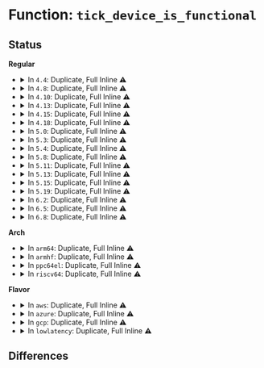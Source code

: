 # Function: <code>tick_device_is_functional</code>

## Status
<b>Regular</b>
<ul>
<li>
<details>
<summary>In <code>4.4</code>: Duplicate, Full Inline ⚠️</summary>

**Collision:** Static Duplication

**Inline:** Full

**Transformation:** False

**Instances:**

```
In kernel/time/tick-common.c (0)
Location: kernel/time/tick-internal.h:34
Inline: True
```
```
In kernel/time/tick-broadcast.c (0)
Location: kernel/time/tick-internal.h:34
Inline: True
```
```
In kernel/time/tick-oneshot.c (0)
Location: kernel/time/tick-internal.h:34
Inline: True
```
</details>
</li>
<li>
<details>
<summary>In <code>4.8</code>: Duplicate, Full Inline ⚠️</summary>

**Collision:** Static Duplication

**Inline:** Full

**Transformation:** False

**Instances:**

```
In kernel/time/tick-common.c (0)
Location: kernel/time/tick-internal.h:34
Inline: True
```
```
In kernel/time/tick-broadcast.c (0)
Location: kernel/time/tick-internal.h:34
Inline: True
```
```
In kernel/time/tick-oneshot.c (0)
Location: kernel/time/tick-internal.h:34
Inline: True
```
</details>
</li>
<li>
<details>
<summary>In <code>4.10</code>: Duplicate, Full Inline ⚠️</summary>

**Collision:** Static Duplication

**Inline:** Full

**Transformation:** False

**Instances:**

```
In kernel/time/tick-common.c (0)
Location: kernel/time/tick-internal.h:34
Inline: True
```
```
In kernel/time/tick-broadcast.c (0)
Location: kernel/time/tick-internal.h:34
Inline: True
```
```
In kernel/time/tick-oneshot.c (0)
Location: kernel/time/tick-internal.h:34
Inline: True
```
</details>
</li>
<li>
<details>
<summary>In <code>4.13</code>: Duplicate, Full Inline ⚠️</summary>

**Collision:** Static Duplication

**Inline:** Full

**Transformation:** False

**Instances:**

```
In kernel/time/tick-common.c (0)
Location: kernel/time/tick-internal.h:34
Inline: True
```
```
In kernel/time/tick-broadcast.c (0)
Location: kernel/time/tick-internal.h:34
Inline: True
```
```
In kernel/time/tick-oneshot.c (0)
Location: kernel/time/tick-internal.h:34
Inline: True
```
</details>
</li>
<li>
<details>
<summary>In <code>4.15</code>: Duplicate, Full Inline ⚠️</summary>

**Collision:** Static Duplication

**Inline:** Full

**Transformation:** False

**Instances:**

```
In kernel/time/tick-common.c (0)
Location: kernel/time/tick-internal.h:35
Inline: True
```
```
In kernel/time/tick-broadcast.c (0)
Location: kernel/time/tick-internal.h:35
Inline: True
```
```
In kernel/time/tick-oneshot.c (0)
Location: kernel/time/tick-internal.h:35
Inline: True
```
</details>
</li>
<li>
<details>
<summary>In <code>4.18</code>: Duplicate, Full Inline ⚠️</summary>

**Collision:** Static Duplication

**Inline:** Full

**Transformation:** False

**Instances:**

```
In kernel/time/tick-common.c (ffffffff81124e39)
Location: kernel/time/tick-internal.h:35
Inline: True
```
```
In kernel/time/tick-broadcast.c (ffffffff81125a46)
Location: kernel/time/tick-internal.h:35
Inline: True
Inline callers:
  - kernel/time/tick-broadcast.c:tick_broadcast_control
  - kernel/time/tick-broadcast.c:tick_broadcast_control
  - kernel/time/tick-broadcast.c:tick_device_uses_broadcast
```
```
In kernel/time/tick-oneshot.c (ffffffff811267f1)
Location: kernel/time/tick-internal.h:35
Inline: True
Inline callers:
  - kernel/time/tick-oneshot.c:tick_switch_to_oneshot
  - kernel/time/tick-oneshot.c:tick_switch_to_oneshot
```
</details>
</li>
<li>
<details>
<summary>In <code>5.0</code>: Duplicate, Full Inline ⚠️</summary>

**Collision:** Static Duplication

**Inline:** Full

**Transformation:** False

**Instances:**

```
In kernel/time/tick-common.c (ffffffff81130539)
Location: kernel/time/tick-internal.h:35
Inline: True
```
```
In kernel/time/tick-broadcast.c (ffffffff81131136)
Location: kernel/time/tick-internal.h:35
Inline: True
Inline callers:
  - kernel/time/tick-broadcast.c:tick_broadcast_control
  - kernel/time/tick-broadcast.c:tick_device_uses_broadcast
```
```
In kernel/time/tick-oneshot.c (ffffffff81131ed1)
Location: kernel/time/tick-internal.h:35
Inline: True
Inline callers:
  - kernel/time/tick-oneshot.c:tick_switch_to_oneshot
  - kernel/time/tick-oneshot.c:tick_switch_to_oneshot
```
</details>
</li>
<li>
<details>
<summary>In <code>5.3</code>: Duplicate, Full Inline ⚠️</summary>

**Collision:** Static Duplication

**Inline:** Full

**Transformation:** False

**Instances:**

```
In kernel/time/tick-common.c (ffffffff8113b089)
Location: kernel/time/tick-internal.h:35
Inline: True
```
```
In kernel/time/tick-broadcast.c (ffffffff8113bc8a)
Location: kernel/time/tick-internal.h:35
Inline: True
Inline callers:
  - kernel/time/tick-broadcast.c:tick_broadcast_control
  - kernel/time/tick-broadcast.c:tick_device_uses_broadcast
```
```
In kernel/time/tick-oneshot.c (ffffffff8113ca14)
Location: kernel/time/tick-internal.h:35
Inline: True
Inline callers:
  - kernel/time/tick-oneshot.c:tick_switch_to_oneshot
  - kernel/time/tick-oneshot.c:tick_switch_to_oneshot
```
</details>
</li>
<li>
<details>
<summary>In <code>5.4</code>: Duplicate, Full Inline ⚠️</summary>

**Collision:** Static Duplication

**Inline:** Full

**Transformation:** False

**Instances:**

```
In kernel/time/tick-common.c (ffffffff81146c99)
Location: kernel/time/tick-internal.h:35
Inline: True
```
```
In kernel/time/tick-broadcast.c (ffffffff8114789a)
Location: kernel/time/tick-internal.h:35
Inline: True
Inline callers:
  - kernel/time/tick-broadcast.c:tick_broadcast_control
  - kernel/time/tick-broadcast.c:tick_device_uses_broadcast
```
```
In kernel/time/tick-oneshot.c (ffffffff811485b4)
Location: kernel/time/tick-internal.h:35
Inline: True
Inline callers:
  - kernel/time/tick-oneshot.c:tick_switch_to_oneshot
  - kernel/time/tick-oneshot.c:tick_switch_to_oneshot
```
</details>
</li>
<li>
<details>
<summary>In <code>5.8</code>: Duplicate, Full Inline ⚠️</summary>

**Collision:** Static Duplication

**Inline:** Full

**Transformation:** False

**Instances:**

```
In kernel/time/tick-common.c (ffffffff81156b54)
Location: kernel/time/tick-internal.h:35
Inline: True
```
```
In kernel/time/tick-broadcast.c (ffffffff811576f6)
Location: kernel/time/tick-internal.h:35
Inline: True
Inline callers:
  - kernel/time/tick-broadcast.c:tick_broadcast_control
  - kernel/time/tick-broadcast.c:tick_device_uses_broadcast
```
```
In kernel/time/tick-oneshot.c (ffffffff811583f4)
Location: kernel/time/tick-internal.h:35
Inline: True
Inline callers:
  - kernel/time/tick-oneshot.c:tick_switch_to_oneshot
  - kernel/time/tick-oneshot.c:tick_switch_to_oneshot
```
</details>
</li>
<li>
<details>
<summary>In <code>5.11</code>: Duplicate, Full Inline ⚠️</summary>

**Collision:** Static Duplication

**Inline:** Full

**Transformation:** False

**Instances:**

```
In kernel/time/tick-common.c (ffffffff81152c74)
Location: kernel/time/tick-internal.h:34
Inline: True
```
```
In kernel/time/tick-broadcast.c (ffffffff811537e6)
Location: kernel/time/tick-internal.h:34
Inline: True
Inline callers:
  - kernel/time/tick-broadcast.c:tick_broadcast_control
  - kernel/time/tick-broadcast.c:tick_device_uses_broadcast
```
```
In kernel/time/tick-oneshot.c (ffffffff81154494)
Location: kernel/time/tick-internal.h:34
Inline: True
Inline callers:
  - kernel/time/tick-oneshot.c:tick_switch_to_oneshot
  - kernel/time/tick-oneshot.c:tick_switch_to_oneshot
```
</details>
</li>
<li>
<details>
<summary>In <code>5.13</code>: Duplicate, Full Inline ⚠️</summary>

**Collision:** Static Duplication

**Inline:** Full

**Transformation:** False

**Instances:**

```
In kernel/time/tick-common.c (ffffffff81153f64)
Location: kernel/time/tick-internal.h:34
Inline: True
```
```
In kernel/time/tick-broadcast.c (ffffffff81154b3a)
Location: kernel/time/tick-internal.h:34
Inline: True
Inline callers:
  - kernel/time/tick-broadcast.c:tick_broadcast_control
  - kernel/time/tick-broadcast.c:tick_device_uses_broadcast
```
```
In kernel/time/tick-oneshot.c (ffffffff81155904)
Location: kernel/time/tick-internal.h:34
Inline: True
Inline callers:
  - kernel/time/tick-oneshot.c:tick_switch_to_oneshot
  - kernel/time/tick-oneshot.c:tick_switch_to_oneshot
```
</details>
</li>
<li>
<details>
<summary>In <code>5.15</code>: Duplicate, Full Inline ⚠️</summary>

**Collision:** Static Duplication

**Inline:** Full

**Transformation:** False

**Instances:**

```
In kernel/time/tick-common.c (ffffffff81178684)
Location: kernel/time/tick-internal.h:34
Inline: True
```
```
In kernel/time/tick-broadcast.c (ffffffff811797ca)
Location: kernel/time/tick-internal.h:34
Inline: True
Inline callers:
  - kernel/time/tick-broadcast.c:tick_broadcast_control
  - kernel/time/tick-broadcast.c:tick_device_uses_broadcast
```
```
In kernel/time/tick-oneshot.c (ffffffff8117a574)
Location: kernel/time/tick-internal.h:34
Inline: True
Inline callers:
  - kernel/time/tick-oneshot.c:tick_switch_to_oneshot
  - kernel/time/tick-oneshot.c:tick_switch_to_oneshot
```
</details>
</li>
<li>
<details>
<summary>In <code>5.19</code>: Duplicate, Full Inline ⚠️</summary>

**Collision:** Static Duplication

**Inline:** Full

**Transformation:** False

**Instances:**

```
In kernel/time/tick-common.c (ffffffff811ad884)
Location: kernel/time/tick-internal.h:34
Inline: True
```
```
In kernel/time/tick-broadcast.c (ffffffff811aed5a)
Location: kernel/time/tick-internal.h:34
Inline: True
Inline callers:
  - kernel/time/tick-broadcast.c:tick_broadcast_control
  - kernel/time/tick-broadcast.c:tick_device_uses_broadcast
```
```
In kernel/time/tick-oneshot.c (ffffffff811afa61)
Location: kernel/time/tick-internal.h:34
Inline: True
Inline callers:
  - kernel/time/tick-oneshot.c:tick_switch_to_oneshot
  - kernel/time/tick-oneshot.c:tick_switch_to_oneshot
```
</details>
</li>
<li>
<details>
<summary>In <code>6.2</code>: Duplicate, Full Inline ⚠️</summary>

**Collision:** Static Duplication

**Inline:** Full

**Transformation:** False

**Instances:**

```
In kernel/time/tick-common.c (ffffffff811ede74)
Location: kernel/time/tick-internal.h:34
Inline: True
```
```
In kernel/time/tick-broadcast.c (ffffffff811ef51a)
Location: kernel/time/tick-internal.h:34
Inline: True
Inline callers:
  - kernel/time/tick-broadcast.c:tick_broadcast_control
  - kernel/time/tick-broadcast.c:tick_device_uses_broadcast
```
```
In kernel/time/tick-oneshot.c (ffffffff811f03e9)
Location: kernel/time/tick-internal.h:34
Inline: True
Inline callers:
  - kernel/time/tick-oneshot.c:tick_switch_to_oneshot
  - kernel/time/tick-oneshot.c:tick_switch_to_oneshot
```
</details>
</li>
<li>
<details>
<summary>In <code>6.5</code>: Duplicate, Full Inline ⚠️</summary>

**Collision:** Static Duplication

**Inline:** Full

**Transformation:** False

**Instances:**

```
In kernel/time/tick-common.c (ffffffff812025a4)
Location: kernel/time/tick-internal.h:34
Inline: True
```
```
In kernel/time/tick-broadcast.c (ffffffff81203caa)
Location: kernel/time/tick-internal.h:34
Inline: True
Inline callers:
  - kernel/time/tick-broadcast.c:tick_broadcast_control
  - kernel/time/tick-broadcast.c:tick_device_uses_broadcast
```
```
In kernel/time/tick-oneshot.c (ffffffff81204b49)
Location: kernel/time/tick-internal.h:34
Inline: True
Inline callers:
  - kernel/time/tick-oneshot.c:tick_switch_to_oneshot
  - kernel/time/tick-oneshot.c:tick_switch_to_oneshot
```
</details>
</li>
<li>
<details>
<summary>In <code>6.8</code>: Duplicate, Full Inline ⚠️</summary>

**Collision:** Static Duplication

**Inline:** Full

**Transformation:** False

**Instances:**

```
In kernel/time/tick-common.c (ffffffff81218a94)
Location: kernel/time/tick-internal.h:34
Inline: True
```
```
In kernel/time/tick-broadcast.c (ffffffff8121a26a)
Location: kernel/time/tick-internal.h:34
Inline: True
Inline callers:
  - kernel/time/tick-broadcast.c:tick_broadcast_control
  - kernel/time/tick-broadcast.c:tick_device_uses_broadcast
```
```
In kernel/time/tick-oneshot.c (ffffffff8121b109)
Location: kernel/time/tick-internal.h:34
Inline: True
Inline callers:
  - kernel/time/tick-oneshot.c:tick_switch_to_oneshot
  - kernel/time/tick-oneshot.c:tick_switch_to_oneshot
```
</details>
</li>
</ul>
<b>Arch</b>
<ul>
<li>
<details>
<summary>In <code>arm64</code>: Duplicate, Full Inline ⚠️</summary>

**Collision:** Static Duplication

**Inline:** Full

**Transformation:** False

**Instances:**

```
In kernel/time/tick-common.c (ffff8000101b1ab4)
Location: kernel/time/tick-internal.h:35
Inline: True
```
```
In kernel/time/tick-broadcast.c (ffff8000101b2c54)
Location: kernel/time/tick-internal.h:35
Inline: True
Inline callers:
  - kernel/time/tick-broadcast.c:tick_broadcast_control
  - kernel/time/tick-broadcast.c:tick_device_uses_broadcast
```
```
In kernel/time/tick-oneshot.c (ffff8000101b4780)
Location: kernel/time/tick-internal.h:35
Inline: True
Inline callers:
  - kernel/time/tick-oneshot.c:tick_switch_to_oneshot
  - kernel/time/tick-oneshot.c:tick_switch_to_oneshot
```
</details>
</li>
<li>
<details>
<summary>In <code>armhf</code>: Duplicate, Full Inline ⚠️</summary>

**Collision:** Static Duplication

**Inline:** Full

**Transformation:** False

**Instances:**

```
In kernel/time/tick-common.c (c03fc2b8)
Location: kernel/time/tick-internal.h:35
Inline: True
```
```
In kernel/time/tick-broadcast.c (c03fce78)
Location: kernel/time/tick-internal.h:35
Inline: True
Inline callers:
  - kernel/time/tick-broadcast.c:tick_broadcast_control
  - kernel/time/tick-broadcast.c:tick_device_uses_broadcast
```
```
In kernel/time/tick-oneshot.c (c03fe3c8)
Location: kernel/time/tick-internal.h:35
Inline: True
Inline callers:
  - kernel/time/tick-oneshot.c:tick_switch_to_oneshot
  - kernel/time/tick-oneshot.c:tick_switch_to_oneshot
```
</details>
</li>
<li>
<details>
<summary>In <code>ppc64el</code>: Duplicate, Full Inline ⚠️</summary>

**Collision:** Static Duplication

**Inline:** Full

**Transformation:** False

**Instances:**

```
In kernel/time/tick-common.c (c000000000216c70)
Location: kernel/time/tick-internal.h:35
Inline: True
```
```
In kernel/time/tick-broadcast.c (c000000000217f3c)
Location: kernel/time/tick-internal.h:35
Inline: True
Inline callers:
  - kernel/time/tick-broadcast.c:tick_broadcast_control
  - kernel/time/tick-broadcast.c:tick_device_uses_broadcast
```
```
In kernel/time/tick-oneshot.c (c000000000219a38)
Location: kernel/time/tick-internal.h:35
Inline: True
Inline callers:
  - kernel/time/tick-oneshot.c:tick_switch_to_oneshot
  - kernel/time/tick-oneshot.c:tick_switch_to_oneshot
```
</details>
</li>
<li>
<details>
<summary>In <code>riscv64</code>: Duplicate, Full Inline ⚠️</summary>

**Collision:** Static Duplication

**Inline:** Full

**Transformation:** False

**Instances:**

```
In kernel/time/tick-common.c (ffffffe00013a300)
Location: kernel/time/tick-internal.h:35
Inline: True
```
```
In kernel/time/tick-oneshot.c (ffffffe00013ab30)
Location: kernel/time/tick-internal.h:35
Inline: True
Inline callers:
  - kernel/time/tick-oneshot.c:tick_switch_to_oneshot
  - kernel/time/tick-oneshot.c:tick_switch_to_oneshot
```
</details>
</li>
</ul>
<b>Flavor</b>
<ul>
<li>
<details>
<summary>In <code>aws</code>: Duplicate, Full Inline ⚠️</summary>

**Collision:** Static Duplication

**Inline:** Full

**Transformation:** False

**Instances:**

```
In kernel/time/tick-common.c (ffffffff8113f449)
Location: kernel/time/tick-internal.h:35
Inline: True
```
```
In kernel/time/tick-broadcast.c (ffffffff8113feba)
Location: kernel/time/tick-internal.h:35
Inline: True
Inline callers:
  - kernel/time/tick-broadcast.c:tick_broadcast_control
  - kernel/time/tick-broadcast.c:tick_device_uses_broadcast
```
```
In kernel/time/tick-oneshot.c (ffffffff81140bd4)
Location: kernel/time/tick-internal.h:35
Inline: True
Inline callers:
  - kernel/time/tick-oneshot.c:tick_switch_to_oneshot
  - kernel/time/tick-oneshot.c:tick_switch_to_oneshot
```
</details>
</li>
<li>
<details>
<summary>In <code>azure</code>: Duplicate, Full Inline ⚠️</summary>

**Collision:** Static Duplication

**Inline:** Full

**Transformation:** False

**Instances:**

```
In kernel/time/tick-common.c (ffffffff81131f79)
Location: kernel/time/tick-internal.h:35
Inline: True
```
```
In kernel/time/tick-broadcast.c (ffffffff81132c3a)
Location: kernel/time/tick-internal.h:35
Inline: True
Inline callers:
  - kernel/time/tick-broadcast.c:tick_broadcast_control
  - kernel/time/tick-broadcast.c:tick_device_uses_broadcast
```
```
In kernel/time/tick-oneshot.c (ffffffff81133954)
Location: kernel/time/tick-internal.h:35
Inline: True
Inline callers:
  - kernel/time/tick-oneshot.c:tick_switch_to_oneshot
  - kernel/time/tick-oneshot.c:tick_switch_to_oneshot
```
</details>
</li>
<li>
<details>
<summary>In <code>gcp</code>: Duplicate, Full Inline ⚠️</summary>

**Collision:** Static Duplication

**Inline:** Full

**Transformation:** False

**Instances:**

```
In kernel/time/tick-common.c (ffffffff8113d169)
Location: kernel/time/tick-internal.h:35
Inline: True
```
```
In kernel/time/tick-broadcast.c (ffffffff8113dd6a)
Location: kernel/time/tick-internal.h:35
Inline: True
Inline callers:
  - kernel/time/tick-broadcast.c:tick_broadcast_control
  - kernel/time/tick-broadcast.c:tick_device_uses_broadcast
```
```
In kernel/time/tick-oneshot.c (ffffffff8113ea84)
Location: kernel/time/tick-internal.h:35
Inline: True
Inline callers:
  - kernel/time/tick-oneshot.c:tick_switch_to_oneshot
  - kernel/time/tick-oneshot.c:tick_switch_to_oneshot
```
</details>
</li>
<li>
<details>
<summary>In <code>lowlatency</code>: Duplicate, Full Inline ⚠️</summary>

**Collision:** Static Duplication

**Inline:** Full

**Transformation:** False

**Instances:**

```
In kernel/time/tick-common.c (ffffffff81149c59)
Location: kernel/time/tick-internal.h:35
Inline: True
```
```
In kernel/time/tick-broadcast.c (ffffffff8114a87a)
Location: kernel/time/tick-internal.h:35
Inline: True
Inline callers:
  - kernel/time/tick-broadcast.c:tick_broadcast_control
  - kernel/time/tick-broadcast.c:tick_device_uses_broadcast
```
```
In kernel/time/tick-oneshot.c (ffffffff8114b594)
Location: kernel/time/tick-internal.h:35
Inline: True
Inline callers:
  - kernel/time/tick-oneshot.c:tick_switch_to_oneshot
  - kernel/time/tick-oneshot.c:tick_switch_to_oneshot
```
</details>
</li>
</ul>

## Differences
